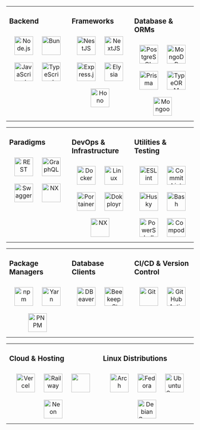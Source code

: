 <table width="100%">
  <tr>
    <td valign="top" width="33%">

### Backend
<div align="center">
    <a href="https://nodejs.org/" target="_blank"><img style="margin: 10px" src="https://profilinator.rishav.dev/skills-assets/nodejs-original-wordmark.svg" alt="Node.js" height="50" /></a>
    <a href="https://bun.sh/" target="_blank"><img style="margin: 10px" src="https://bun.sh/logo.svg" alt="Bun" height="50" /></a>
    <a href="https://www.javascript.com/" target="_blank"><img style="margin: 10px" src="https://profilinator.rishav.dev/skills-assets/javascript-original.svg" alt="JavaScript" height="50" /></a>
    <a href="https://www.typescriptlang.org/" target="_blank"><img style="margin: 10px" src="https://profilinator.rishav.dev/skills-assets/typescript-original.svg" alt="TypeScript" height="50" /></a>

</div>

</td>
<td valign="top" width="33%">

### Frameworks
<div align="center">
    <a href="https://nestjs.com/" target="_blank"><img style="margin: 10px" src="https://profilinator.rishav.dev/skills-assets/nestjs.svg" alt="NestJS" height="50" /></a>
    <a href="https://nextjs.org/" target="_blank"><img style="margin: 10px" src="https://profilinator.rishav.dev/skills-assets/nextjs.png" alt="NextJS" height="50" /></a>
    <a href="https://expressjs.com/" target="_blank"><img style="margin: 10px" src="https://profilinator.rishav.dev/skills-assets/express-original-wordmark.svg" alt="Express.js" height="50" /></a>
    <a href="https://elysiajs.com/" target="_blank"><img style="margin: 10px" src="https://elysiajs.com/assets/elysia.svg" alt="Elysia" height="50" /></a>
    <a href="https://hono.dev/" target="_blank"><img style="margin: 10px" src="https://upload.wikimedia.org/wikipedia/commons/6/60/Hono-logo.svg" alt="Hono" height="50" /></a>
</div>

</td>
<td valign="top" width="33%">

### Database & ORMs
<div align="center">
    <a href="https://www.postgresql.org/" target="_blank"><img style="margin: 10px" src="https://profilinator.rishav.dev/skills-assets/postgresql-original-wordmark.svg" alt="PostgreSQL" height="50" /></a>
    <a href="https://www.mongodb.com/" target="_blank"><img style="margin: 10px" src="https://profilinator.rishav.dev/skills-assets/mongodb-original-wordmark.svg" alt="MongoDB" height="50" /></a>
    <a href="https://www.prisma.io/" target="_blank"><img style="margin: 10px" src="https://profilinator.rishav.dev/skills-assets/prisma.png" alt="Prisma" height="50" /></a>
    <a href="https://typeorm.io/" target="_blank"><img style="margin: 10px" src="https://user-images.githubusercontent.com/30929568/112730670-de09a480-8f58-11eb-9875-0d9ebb87fbd6.png" alt="TypeORM" height="50" /></a>
    <a href="https://mongoosejs.com/" target="_blank"><img style="margin: 10px" src="https://media.licdn.com/dms/image/v2/D4D12AQEk8opKsyHhRQ/article-cover_image-shrink_720_1280/article-cover_image-shrink_720_1280/0/1693917399837?e=2147483647&v=beta&t=L_IQgiz-aKgF-m3L2lYQxNFCwIKvn09DwxghjuWIF-I" alt="Mongoose" height="50" /></a>
</div>

</tr>
</table>
<table width="100%">
  <tr>
    <td valign="top" width="33%">

### Paradigms
<div align="center">
    <a href="https://restfulapi.net/" target="_blank"><img style="margin: 10px" src="https://media.lordicon.com/icons/wired/gradient/1330-rest-api.svg" alt="REST" height="50" /></a>
    <a href="https://graphql.org/" target="_blank"><img style="margin: 10px" src="https://upload.wikimedia.org/wikipedia/commons/thumb/1/17/GraphQL_Logo.svg/2048px-GraphQL_Logo.svg.png" alt="GraphQL" height="50" /></a>
    <a href="https://swagger.io/" target="_blank"><img style="margin: 10px" src="https://marketplace.atlassian.com/product-listing/files/c7cb9627-e384-4303-8af0-aa33ea639d65?fileType=image&mode=full-fit" alt="Swagger" height="50" /></a>
  <a href="https://www.rabbitmq.com/" target="_blank"><img style="margin:10px" src="https://cdn.iconscout.com/icon/free/png-256/free-rabbitmq-icon-download-in-svg-png-gif-file-formats--logo-brand-world-logos-vol-1-pack-icons-282296.png?f=webp" alt="NX" height="50"/></a>

</div>
</td>

<td valign="top" width="33%">

### DevOps & Infrastructure
<div align="center">
    <a href="https://www.docker.com/" target="_blank"><img style="margin: 10px" src="https://profilinator.rishav.dev/skills-assets/docker-original-wordmark.svg" alt="Docker" height="50" /></a>
    <a href="https://www.linux.org/" target="_blank"><img style="margin: 10px" src="https://profilinator.rishav.dev/skills-assets/linux-original.svg" alt="Linux" height="50" /></a>
    <a href="https://www.portainer.io/" target="_blank"><img style="margin: 10px" src="https://res.cloudinary.com/canonical/image/fetch/f_auto,q_auto,fl_sanitize,c_fill,w_100,h_100/https://api.charmhub.io/api/v1/media/download/charm_cMu7M9K6a65FsKZvrLZOZwyQradwbs7E_icon_5cef79c2d18f67464f39c8f2cf2d7ebb815b0071f04d3ffbb94f49fddd3ab666.png" alt="Portainer" height="50" /></a>
      <a href="https://dokploy.com/" target="_blank"><img style="margin: 10px" src="https://files.raycast.com/2gjblfisq4h2hsb901wfwvnt23ve" alt="Dokployr" height="50" /></a>
      <a href="https://nx.dev/" target="_blank"><img style="margin:10px" src="https://raw.githubusercontent.com/nrwl/nx/master/nx-logo.png" alt="NX" height="50"/></a>


</div>
</td>

<td valign="top" width="33%">

### Utilities & Testing
<div align="center">
    <a href="https://eslint.org/" target="_blank"><img style="margin: 10px" src="https://upload.wikimedia.org/wikipedia/commons/thumb/e/e3/ESLint_logo.svg/2328px-ESLint_logo.svg.png" alt="ESLint" height="50" /></a>
    <a href="https://commitlint.js.org/#/" target="_blank"><img style="margin: 10px" src="https://miro.medium.com/v2/resize:fit:360/1*RJLss2tdIVtihhBiSzw7VQ.png" alt="CommitLint" height="50" /></a>
    <a href="https://typicode.github.io/husky/" target="_blank"><img style="margin: 10px" src="https://www.gopablo.co/img/illustration.svg" alt="Husky" height="50" /></a>
    <a href="https://www.gnu.org/software/bash/" target="_blank"><img style="margin: 10px" src="https://profilinator.rishav.dev/skills-assets/gnu_bash-icon.svg" alt="Bash" height="50" /></a>
    <a href="https://docs.microsoft.com/en-us/powershell/" target="_blank"><img style="margin: 10px" src="https://profilinator.rishav.dev/skills-assets/powershell.png" alt="PowerShell" height="50" /></a>
        <a href="https://compodoc.app/" target="_blank"><img style="margin: 10px" src="https://avatars3.githubusercontent.com/u/23202313" alt="Compodoc" height="50" /></a>
</div>

</td>
</table>

<table width="100%">
  <tr>

<td valign="top" width="33%">

### Package Managers
<div align="center">
    <a href="https://www.npmjs.com/" target="_blank"><img style="margin: 10px" src="https://encrypted-tbn0.gstatic.com/images?q=tbn:ANd9GcToH3JTTwYl3EuHoPRvUT3c3wc7RvJAA-Y0Iw&s" alt="npm" height="50" /></a>
    <a href="https://yarnpkg.com/" target="_blank"><img style="margin: 10px" src="https://uxwing.com/wp-content/themes/uxwing/download/brands-and-social-media/yarn-package-manager-icon.png" alt="Yarn" height="50" /></a>
    <a href="https://pnpm.io/it/" target="_blank"><img style="margin: 10px" src="https://pnpm.io/it/img/pnpm-no-name-with-frame.svg" alt="PNPM" height="50" /></a>

</div>
</td>

<td valign="top" width="33%">

### Database Clients
<div align="center">
    <a href="https://dbeaver.io/" target="_blank"><img style="margin: 10px" src="https://dbeaver.io/wp-content/uploads/2015/09/beaver-head.png" alt="DBeaver" height="50" /></a>
    <a href="https://www.beekeeperstudio.io/" target="_blank"><img style="margin: 10px" src="https://www.beekeeperstudio.io/assets/img/logos/bk-logo-yellow-icon-c964a711bdf65aea45c437211468e08896ad7e5dd5fb4e7f9136e8e62868d5c4dcd9bfa63b94ca38914685d3da8d732ea0d73e39c161b01c6a9ee298de4ea374.svg" alt="BeekeeperStudio" height="50" /></a>
</div>
    <td valign="top" width="33%">

### CI/CD & Version Control
<div align="center">
    <a href="https://github.com/" target="_blank"><img style="margin: 10px" src="https://profilinator.rishav.dev/skills-assets/git-scm-icon.svg" alt="Git" height="50" /></a>
    <a href="https://github.com/features/actions" target="_blank"><img style="margin: 10px" src="https://avatars.githubusercontent.com/u/44036562?s=200&v=4" alt="GitHub Actions" height="50" /></a>
</div>

</td>
</tr>
</table>


<table width="100%">
  <tr>

<td valign="top" width="33%">

### Cloud & Hosting
<div align="center">
    <a href="https://vercel.com/" target="_blank"><img style="margin: 10px" src="https://www.svgrepo.com/show/354513/vercel-icon.svg" alt="Vercel" height="50" /></a>
    <a href="https://railway.app/" target="_blank">
    <img style="margin: 10px" src="https://railway.app/brand/logo-light.png" alt="Railway" height="50" /></a>
    <a href="https://www.heroku.com/" target="_blank"><img style="margin: 10px" src="https://www.vectorlogo.zone/logos/heroku/heroku-icon.svg" height="50" /></a>
    <a href="https://neon.tech/" target="_blank"><img style="margin: 10px" src="https://cdn.prod.website-files.com/625447c67b621ab49bb7e3e5/669fbc4778158e8606eb3e83_favicon%5B1%5D.png" alt="Neon" height="50" /></a>
</div>

</td>
<td valign="top" width="33%">

### Linux Distributions
<div align="center">
    <a href="https://archlinux.org/" target="_blank"><img style="margin: 10px" src="https://img.icons8.com/color/512/arch-linux.png" alt="Arch" height="50" /></a>
    <a href="https://getfedora.org/" target="_blank"><img style="margin: 10px" src="https://upload.wikimedia.org/wikipedia/commons/3/3f/Fedora_logo.svg" alt="Fedora" height="50" /></a>
    <a href="https://ubuntu.com/server" target="_blank"><img style="margin: 10px" src="https://assets.ubuntu.com/v1/29985a98-ubuntu-logo32.png" alt="Ubuntu Server" height="50" /></a>
    <a href="https://www.debian.org/" target="_blank"><img style="margin: 10px" src="https://www.shareicon.net/data/512x512/2015/09/16/101872_debian_512x512.png" alt="Debian Server" height="50" /></a>
</div>

</tr>
</table>
